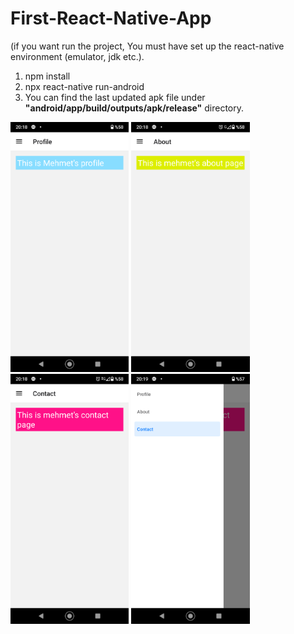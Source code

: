 # First-React-Native-App

(if you want run the project, You must have set up the react-native environment (emulator, jdk etc.).

1) npm install
2) npx react-native run-android
3) You can find the last updated apk file under **"android/app/build/outputs/apk/release"** directory.
<img height="400" src="https://github.com/Mehmet-Erdem-Akin/First-React-Native-App/blob/main/src/Screenshot_20211130-201844.png?raw=true">
<img height="400" src="https://github.com/Mehmet-Erdem-Akin/First-React-Native-App/blob/main/src/Screenshot_20211130-201852.png?raw=true">
<img height="400" src="https://github.com/Mehmet-Erdem-Akin/First-React-Native-App/blob/main/src/Screenshot_20211130-201858.png?raw=true">
<img height="400" src="https://github.com/Mehmet-Erdem-Akin/First-React-Native-App/blob/main/src/Screenshot_20211130-201933.png?raw=true">
